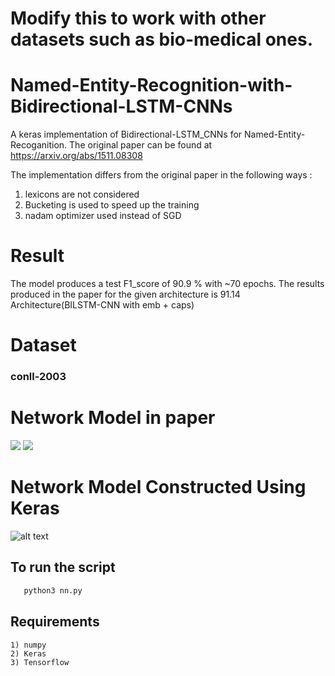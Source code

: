 # Modify this to work with other datasets such as bio-medical ones.

# Named-Entity-Recognition-with-Bidirectional-LSTM-CNNs
  A keras implementation of Bidirectional-LSTM_CNNs for Named-Entity-Recoganition. The original paper can be found at https://arxiv.org/abs/1511.08308

The implementation differs from the original paper in the following ways :
  1) lexicons are not considered
  2) Bucketing is used to speed up the training
  3) nadam optimizer used instead of SGD
# Result 
  The model produces a test F1_score of 90.9 % with ~70 epochs. The results produced in the paper for the given architecture is 91.14
  Architecture(BILSTM-CNN with emb + caps)
# Dataset
###  conll-2003 
 # Network Model in paper
 <img src="https://raw.githubusercontent.com/kamalkraj/Named-Entity-Recognition-with-Bidirectional-LSTM-CNNs/master/model_on_paper.png"/> <img src="https://raw.githubusercontent.com/kamalkraj/Named-Entity-Recognition-with-Bidirectional-LSTM-CNNs/master/char_embeddings.png"/> 

 
 # Network Model Constructed Using Keras
 ![alt text](https://raw.githubusercontent.com/kamalkraj/Named-Entity-Recognition-with-Bidirectional-LSTM-CNNs/master/model.png)
 
 ## To run the script
 ```bash
    python3 nn.py
 ```
 ## Requirements
    1) numpy 
    2) Keras
    3) Tensorflow
 
 
 
 
 
